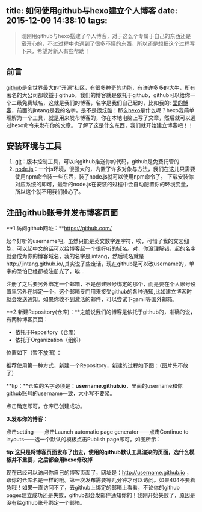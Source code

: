 title:  如何使用github与hexo建立个人博客
date: 2015-12-09 14:38:10
tags:
---
>   刚刚用github与hexo搭建了个人博客，对于这么个专属于自己的东西还是蛮开心的，不过过程中也遇到了很多不懂的东西，所以还是想把这个过程写下来，希望对新人有些帮助！

## 前言
[github](https://github.com/)是全世界最大的"开源"社区，有很多神奇的功能，有许许多多的大牛，所有著名的大公司都收益于github，我们的博客就是依托于github，github可以给你一个二级免费域名，这就是我们的博客，名字是我们自己起的，比如我的: [堂的博客](http://jintang.github.io/)，前面的jintang是我的名字，是不是很炫酷！那么[hexo](https://hexo.io/zh-cn/)是什么呢？hexo我简单理解为一个工具，就是用来发布博客的，你在本地电脑上写了文章，然后就可以通过hexo命令来发布你的文章。
了解了这是什么东西，我们就开始建立博客吧！！
    
## 安装环境与工具
1.  [git](http://git-scm.com/)：版本控制工具，可以向github推送你的代码，github是免费托管的
2.  [node.js](https://nodejs.org/en/download/)：一个js环境，很强大的，内置了许多对象与方法，我们在这儿只需要使用npm命令装一些东西，装了node.js就可以使用npm命令了。
下载安装你对应系统的即可，最新的node.js在安装的过程中会自动配置你的环境变量，所以这个就不用我们操心了。

## 注册github账号并发布博客页面
 **1.访问github网址：**https://github.com/
 
起个好听的username吧，虽然只能是英文数字连字符，唉，可惜了我的文艺细胞，可以起中文的话可以给博客起一个很好听的域名。对，你没理解错，起的名字就会成为你的博客域名，我的名字是jintang，然后域名就是http://jintang.github.io/,其实说了些废话，现在github是可以改username的，单字的恐怕已经都被注册光了，唉...

注册了之后要另外绑定一个邮箱，不是创建账号绑定的那个，而是要在个人账号设置里另外在绑定一个，这个邮箱专门用来接受github的各种通知,比如建立博客时就会发送通知。如果你收不到激活的邮件，可以尝试下gamil等国外邮箱。

 **2.新建Repository(仓库)：**之前说我们的博客是依托于github的，准确的说，有两种博客页面：

- 依托于Repository（仓库）
- 依托于Organization（组织）

位置如下（暂不放图）：

推荐使用第一种方式，新建一个Repository，新建的过程如下图：（图片先不放了）

**tip：**仓库的名字必须是：**username.github.io**，里面的username和你github账号的username一致，大小写不要紧。

点击确定即可，仓库已创建成功。

 **3.发布你的博客：**

点击setting——点击Launch automatic page generator——点击Continue to layouts——选一个默认的模板点击Publish page即可。如图所示：

**tip:这只是将博客页面发布了出去，使用的github默认工具渲染的页面，选什么模板并不重要，之后都会用hexo修改掉**

现在已经可以访问你自己的博客页面了，网址是：http://username.github.io  ，跟你的仓库名是一样的哦。第一次发布需要等几分钟才可以访问。如果404不要着急哦！如果一直访问不了，去github上绑定的邮箱上看看，不论你的github pages建立成功还是失败，github都会发邮件通知你的！我刚开始失败了，原因是没有给github账号绑定一个邮箱。



